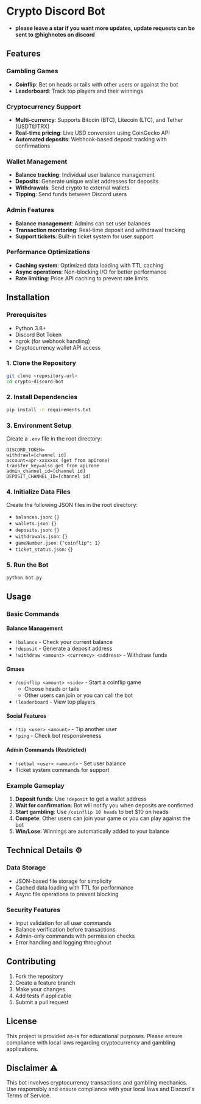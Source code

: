 # Crypto Discord Bot 
- **please leave a star if you want more updates, update requests can be sent to @highnotes on discord**
## Features 

### Gambling Games
- **Coinflip**: Bet on heads or tails with other users or against the bot
- **Leaderboard**: Track top players and their winnings

### Cryptocurrency Support
- **Multi-currency**: Supports Bitcoin (BTC), Litecoin (LTC), and Tether (USDT@TRX)
- **Real-time pricing**: Live USD conversion using CoinGecko API
- **Automated deposits**: Webhook-based deposit tracking with confirmations

### Wallet Management
- **Balance tracking**: Individual user balance management
- **Deposits**: Generate unique wallet addresses for deposits
- **Withdrawals**: Send crypto to external wallets
- **Tipping**: Send funds between Discord users

### Admin Features
- **Balance management**: Admins can set user balances
- **Transaction monitoring**: Real-time deposit and withdrawal tracking
- **Support tickets**: Built-in ticket system for user support

### Performance Optimizations
- **Caching system**: Optimized data loading with TTL caching
- **Async operations**: Non-blocking I/O for better performance
- **Rate limiting**: Price API caching to prevent rate limits

## Installation 

### Prerequisites
- Python 3.8+
- Discord Bot Token
- ngrok (for webhook handling)
- Cryptocurrency wallet API access

### 1. Clone the Repository
```bash
git clone <repository-url>
cd crypto-discord-bot
```

### 2. Install Dependencies
```bash
pip install -r requirements.txt
```

### 3. Environment Setup
Create a `.env` file in the root directory:
```env
DISCORD_TOKEN=
withdrawl=[channel id]
account=apr-xxxxxxx (get from apirone)
transfer_key=also get from apirone
admin_channel_id=[channel id]
DEPOSIT_CHANNEL_ID=[channel id]

```

### 4. Initialize Data Files
Create the following JSON files in the root directory:
- `balances.json`: `{}`
- `wallets.json`: `{}`
- `deposits.json`: `{}`
- `withdrawals.json`: `{}`
- `gameNumber.json`: `{"coinflip": 1}`
- `ticket_status.json`: `{}`

### 5. Run the Bot
```bash
python bot.py
```

## Usage 

### Basic Commands

#### Balance Management
- `!balance` - Check your current balance
- `!deposit` - Generate a deposit address
- `!withdraw <amount> <currency> <address>` - Withdraw funds

#### Gmaes
- `/coinflip <amount> <side>` - Start a coinflip game
  - Choose heads or tails
  - Other users can join or you can call the bot
- `!leaderboard` - View top players

#### Social Features
- `!tip <user> <amount>` - Tip another user
- `!ping` - Check bot responsiveness

#### Admin Commands (Restricted)
- `!setbal <user> <amount>` - Set user balance
- Ticket system commands for support

### Example Gameplay

1. **Deposit funds**: Use `!deposit` to get a wallet address
2. **Wait for confirmation**: Bot will notify you when deposits are confirmed
3. **Start gambling**: Use `/coinflip 10 heads` to bet $10 on heads
4. **Compete**: Other users can join your game or you can play against the bot
5. **Win/Lose**: Winnings are automatically added to your balance

## Technical Details ⚙️

### Data Storage
- JSON-based file storage for simplicity
- Cached data loading with TTL for performance
- Async file operations to prevent blocking

### Security Features
- Input validation for all user commands
- Balance verification before transactions
- Admin-only commands with permission checks
- Error handling and logging throughout


## Contributing 

1. Fork the repository
2. Create a feature branch
3. Make your changes
4. Add tests if applicable
5. Submit a pull request

## License 

This project is provided as-is for educational purposes. Please ensure compliance with local laws regarding cryptocurrency and gambling applications.

## Disclaimer ⚠️

This bot involves cryptocurrency transactions and gambling mechanics. Use responsibly and ensure compliance with your local laws and Discord's Terms of Service. 
